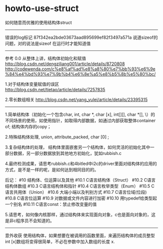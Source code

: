 # howto-use-struct
如何随意而优雅的使用结构体struct

-----------------------------------------------------------------------------------------
错误的log标记
87f342ea2bde03673aad895699ef82f3497a571a
说道sizeof的问题，对的说法是sizeof 在运行时才能知道值

-------------------------------------------------------------------------------------------
参考
0.0 从整体上讲，结构体初始化和赋值
http://blog.csdn.net/dengziliang001/article/details/8720808
http://codewenda.com/c%e8%af%ad%e8%a8%80%e7%bb%93%e6%9e%84%e4%bd%93%e7%9b%b4%e6%8e%a5%e8%b5%8b%e5%80%bc/

1.对于结构体变量赋值的误区
http://blog.csdn.net/tietao/article/details/7257835

2.零长数组相关
http://blog.csdn.net/yang_yulei/article/details/23395315

---------------------------------------------------------------------------------------------
1.简单结构体（初始化一个包含char, int, char \*, char [x], int[][], char \*[], \）的不同场景的使用，如使用指针，如取得内部数据，如通过内部获取整体container of; 结构体内存的copy；

2.特殊结构体处理, union, attribute\_packed, char [0] ;

3.复杂结构体的处理， 结构体里面嵌套另一个结构体，如何灵活的初始化其中一部分数据，另一部分数据放到其他地方初始化，犹如rubbish.c

4.最终检测成果，请思考rubbish.c和4bitled中i2c的driver里面对结构体的应用的方式，是不是一样的呢，是如何达到相同目的的。

后记：
#10 结构体、位运算以及其他
#10.1 C语言结构体（Struct）
#10.2 C语言结构体数组
#10.3 C语言结构体和指针
#10.4 C语言枚举类型（Enum）
#10.5 C语言共用体（Union）
#10.6 大端小端以及判别方式
#10.7 C语言位域(位段)
#10.8 C语言位运算
#10.9 对数据或文件内容进行加密
#10.10 用typedef给类型起一个别名
#10.11 C语言const：禁止修改变量的值

5.请思考，如何像内核那样，通过结构体来实现面向对象，c也是面向对象的，这是非c程序员不会知道的。

---------------------------------------------------------------------------------
意外收获
使用结构体，如果想要在被调用的函数里面，来遍历结构体的成员整型int [x]数组将变得很简单，不必在参数中加入数组的长度 x.
